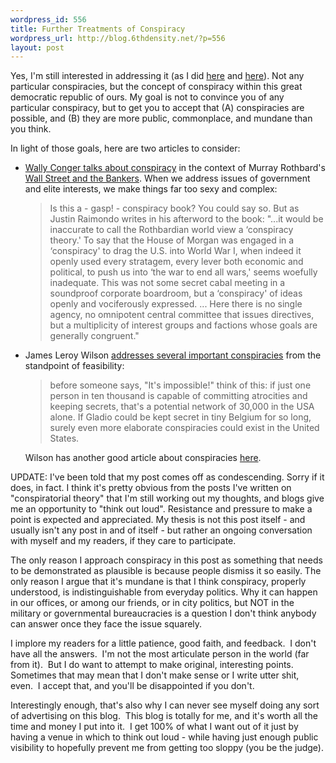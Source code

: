 ```yaml
--- 
wordpress_id: 556
title: Further Treatments of Conspiracy
wordpress_url: http://blog.6thdensity.net/?p=556
layout: post
---
```

Yes, I'm still interested in addressing it (as I did <a href="http://blog.6thdensity.net/?p=507">here</a> and <a href="http://blog.6thdensity.net/?p=515">here</a>).  Not any particular conspiracies, but the concept of conspiracy within this great democratic republic of ours.  My goal is not to convince you of any particular conspiracy, but to get you to accept that (A) conspiracies are possible, and (B) they are more public, commonplace, and mundane than you think.

In light of those goals, here are two articles to consider:
<ul>
	<li><a href="http://wconger.blogspot.com/2006/06/wall-street-banksters.html">Wally Conger talks about conspiracy</a> in the context of Murray Rothbard's <u>Wall Street and the Bankers</u>.  When we address issues of government and elite interests, we make things far too sexy and complex:
<blockquote>Is this a - gasp! - conspiracy book? You could say so. But as Justin Raimondo writes in his afterword to the book: "...it would be inaccurate to call the Rothbardian world view a ‘conspiracy theory.' To say that the House of Morgan was engaged in a ‘conspiracy' to drag the U.S. into World War I, when indeed it openly used every stratagem, every lever both economic and political, to push us into ‘the war to end all wars,' seems woefully inadequate. This was not some secret cabal meeting in a soundproof corporate boardroom, but a ‘conspiracy' of ideas openly and vociferously expressed. ... Here there is no single agency, no omnipotent central committee that issues directives, but a multiplicity of interest groups and factions whose goals are generally congruent."</blockquote>
</li>
	<li>James Leroy Wilson <a href="http://partialobserver.com/article.cfm?id=1998">addresses several important conspiracies</a> from the standpoint of feasibility:
<blockquote>before someone says, "It's impossible!" think of this: if just one person in ten thousand is capable of committing atrocities and keeping secrets, that's a potential network of 30,000 in the USA alone. If Gladio could be kept secret in tiny Belgium for so long, surely even more elaborate conspiracies could exist in the United States.</blockquote>
Wilson has another good article about conspiracies <a href="http://www.partialobserver.com/article.cfm?id=1114">here</a>.</li>
</ul>
UPDATE: I've been told that my post comes off as condescending.  Sorry if it does, in fact.  I think it's pretty obvious from the posts I've written on "conspiratorial theory" that I'm still working out my thoughts, and blogs give me an opportunity to "think out loud".  Resistance and pressure to make a point is expected and appreciated.  My thesis is not this post itself - and usually isn't any post in and of itself - but rather an ongoing conversation with myself and my readers, if they care to participate.

The only reason I approach conspiracy in this post as something that needs to be demonstrated as plausible is because people dismiss it so easily.  The only reason I argue that it's mundane is that I think conspiracy, properly understood, is indistinguishable from everyday politics.  Why it can happen in our offices, or among our friends, or in city politics, but NOT in the military or governmental bureaucracies is a question I don't think anybody can answer once they face the issue squarely.

I implore my readers for a little patience, good faith, and feedback.  I don't have all the answers.  I'm not the most articulate person in the world (far from it).  But I do want to attempt to make original, interesting points.  Sometimes that may mean that I don't make sense or I write utter shit, even.  I accept that, and you'll be disappointed if you don't.

Interestingly enough, that's also why I can never see myself doing any sort of advertising on this blog.  This blog is totally for me, and it's worth all the time and money I put into it.  I get 100% of what I want out of it just by having a venue in which to think out loud - while having just enough public visibility to hopefully prevent me from getting too sloppy (you be the judge).
